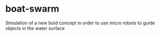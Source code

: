 # boat-swarm
Simulation of a new boid concept in order to use micro robots to guide objects in the water surface
